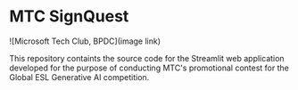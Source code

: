# MTC SignQuest

![Microsoft Tech Club, BPDC](image link)

This repository containts the source code for the Streamlit web application developed for the purpose of conducting MTC's promotional contest for the Global ESL Generative AI competition.

